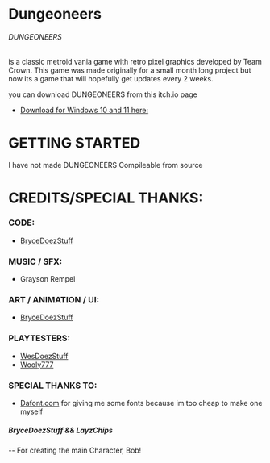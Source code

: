 # Dungeoneers

###### DUNGEONEERS
is a classic metroid vania game with retro pixel graphics developed by Team Crown.
  This game was made originally for a small month long project but now its a game that will hopefully get updates    every 2 weeks.

  you can download DUNGEONEERS from this itch.io page 
- [Download for Windows 10 and 11 here:](https://brycedoezstuff.itch.io/dungeoneer) 

# GETTING STARTED
I have not made DUNGEONEERS Compileable from source


# CREDITS/SPECIAL THANKS:
### CODE:

- [BryceDoezStuff](https://www.youtube.com/channel/UCubGyggTZA81Mn42sj9LROw) 

### MUSIC / SFX:

- Grayson Rempel

### ART / ANIMATION / UI:

- [BryceDoezStuff](https://www.youtube.com/channel/UCubGyggTZA81Mn42sj9LROw) 

### PLAYTESTERS:

- [WesDoezStuff](https://www.youtube.com/@Wesdoezstuff) 
- [Wooly777](https://www.youtube.com/@Wooly777) 


### SPECIAL THANKS TO:
- [Dafont.com](https://www.dafont.com/) for giving me some fonts because im too cheap to make one myself
##### BryceDoezStuff && LayzChips
-- For creating the main Character, Bob!
